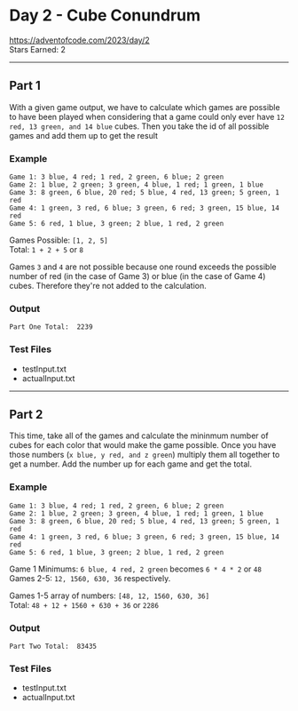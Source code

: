 # Day 2 - Cube Conundrum
https://adventofcode.com/2023/day/2 <br>
Stars Earned: 2

---

## Part 1
With a given game output, we have to calculate which games are possible to have been played when considering that a game
could only ever have `12 red, 13 green, and 14 blue` cubes. Then you take the id of all possible games and add them up to get
the result

### Example
```
Game 1: 3 blue, 4 red; 1 red, 2 green, 6 blue; 2 green
Game 2: 1 blue, 2 green; 3 green, 4 blue, 1 red; 1 green, 1 blue
Game 3: 8 green, 6 blue, 20 red; 5 blue, 4 red, 13 green; 5 green, 1 red
Game 4: 1 green, 3 red, 6 blue; 3 green, 6 red; 3 green, 15 blue, 14 red
Game 5: 6 red, 1 blue, 3 green; 2 blue, 1 red, 2 green
```
Games Possible: `[1, 2, 5]`<br>
Total: `1 + 2 + 5` or `8`

Games `3` and `4` are not possible because one round exceeds the possible number of red (in the case of Game 3) or blue
(in the case of Game 4) cubes. Therefore they're not added to the calculation.

### Output
`Part One Total:  2239`

### Test Files
* testInput.txt
* actualInput.txt

---

## Part 2
This time, take all of the games and calculate the mininmum number of cubes for each color that would make the game possible. 
Once you have those numbers (`x blue, y red, and z green`) multiply them all together to get a number. Add the number up for each 
game and get the total.

### Example
```
Game 1: 3 blue, 4 red; 1 red, 2 green, 6 blue; 2 green
Game 2: 1 blue, 2 green; 3 green, 4 blue, 1 red; 1 green, 1 blue
Game 3: 8 green, 6 blue, 20 red; 5 blue, 4 red, 13 green; 5 green, 1 red
Game 4: 1 green, 3 red, 6 blue; 3 green, 6 red; 3 green, 15 blue, 14 red
Game 5: 6 red, 1 blue, 3 green; 2 blue, 1 red, 2 green
```

Game 1 Minimums: `6 blue, 4 red, 2 green` becomes `6 * 4 * 2` or `48` <br>
Games 2-5: `12, 1560, 630, 36` respectively. 

Games 1-5 array of numbers: `[48, 12, 1560, 630, 36]` <br>
Total: `48 + 12 + 1560 + 630 + 36` or `2286`

### Output
`Part Two Total:  83435`

### Test Files
* testInput.txt
* actualInput.txt